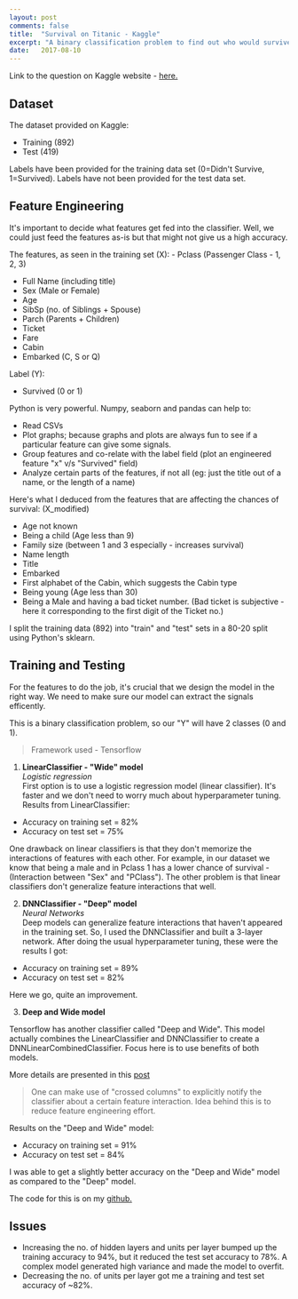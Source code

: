 ```yaml
---
layout: post
comments: false
title:  "Survival on Titanic - Kaggle"
excerpt: "A binary classification problem to find out who would survive the Titanic"
date:   2017-08-10
---
```


Link to the question on Kaggle website - [here.](https://www.kaggle.com/c/titanic)

## Dataset

The dataset provided on Kaggle:  
- Training (892)
- Test (419)

Labels have been provided for the training data set (0=Didn't Survive, 1=Survived).
Labels have not been provided for the test data set.

## Feature Engineering

It's important to decide what features get fed into the classifier. Well, we could just feed the features as-is but that might not give us a high accuracy.

The features, as seen in the training set (X):  - Pclass (Passenger Class - 1, 2, 3)
- Full Name (including title)
- Sex (Male or Female)
- Age
- SibSp (no. of Siblings + Spouse)
- Parch (Parents + Children)
- Ticket
- Fare
- Cabin
- Embarked (C, S or Q)

Label (Y):  
- Survived (0 or 1)

Python is very powerful. Numpy, seaborn and pandas can help to:  
- Read CSVs
- Plot graphs; because graphs and plots are always fun to see if a particular feature can give some signals.
- Group features and co-relate with the label field (plot an engineered feature "x" v/s "Survived" field)
- Analyze certain parts of the features, if not all (eg: just the title out of a name, or the length of a name)

Here's what I deduced from the features that are affecting the chances of survival: (X_modified)  
- Age not known
- Being a child (Age less than 9)
- Family size (between 1 and 3 especially - increases survival)
- Name length
- Title
- Embarked
- First alphabet of the Cabin, which suggests the Cabin type
- Being young (Age less than 30)
- Being a Male and having a bad ticket number. (Bad ticket is subjective - here it corresponding to the first digit of the Ticket no.)

I split the training data (892) into "train" and "test" sets in a 80-20 split using Python's sklearn.

## Training and Testing

For the features to do the job, it's crucial that we design the model in the right way. We need to make sure our model can extract the signals efficently.

This is a binary classification problem, so our "Y" will have 2 classes (0 and 1).

> Framework used - Tensorflow

1. **LinearClassifier - "Wide" model**  
*Logistic regression*  
First option is to use a logistic regression model (linear classifier). It's faster and we don't need to worry much about hyperparameter tuning.
Results from LinearClassifier:
- Accuracy on training set = 82%
- Accuracy on test set = 75%

One drawback on linear classifiers is that they don't memorize the interactions of features with each other. For example, in our dataset we know that being a male and in Pclass 1 has a lower chance of survival - (Interaction between "Sex" and "PClass"). The other problem is that linear classifiers don't generalize feature interactions that well.

2. **DNNClassifier - "Deep" model**  
*Neural Networks*  
Deep models can generalize feature interactions that haven't appeared in the training set.
So, I used the DNNClassifier and built a 3-layer network. After doing the usual hyperparameter tuning, these were the results I got:
- Accuracy on training set = 89%
- Accuracy on test set = 82%

Here we go, quite an improvement.

3. **Deep and Wide model**

Tensorflow has another classifier called "Deep and Wide".
This model actually combines the LinearClassifier and DNNClassifier to create a DNNLinearCombinedClassifier. Focus here is to use benefits of both models.

More details are presented in this [post](https://www.tensorflow.org/versions/r0.12/tutorials/wide_and_deep/)

> One can make use of "crossed columns" to explicitly notify the classifier about a certain feature interaction. Idea behind this is to reduce feature engineering effort.

Results on the "Deep and Wide" model:
- Accuracy on training set = 91%
- Accuracy on test set = 84%

I was able to get a slightly better accuracy on the "Deep and Wide" model as compared to the "Deep" model.

The code for this is on my [github.](https://github.com/kaushikkanetkar/titanic-kaggle) 

## Issues

- Increasing the no. of hidden layers and units per layer bumped up the training accuracy to 94%, but it reduced the test set accuracy to 78%. A complex model generated high variance and made the model to overfit.
- Decreasing the no. of units per layer got me a training and test set accuracy of ~82%.

